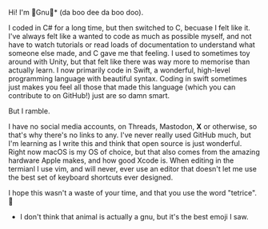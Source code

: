 Hi! I'm 🦬Gnu🦬* (da boo dee da boo doo).

I coded in C# for a long time, but then switched to C, becuase I felt like it. I've always felt like a wanted to code as much as possible myself, and not have to watch tutorials or read loads of documentation to understand what someone else made, and C gave me that feeling. I used to sometimes toy around with Unity, but that felt like there was way more to memorise than actually learn.
I now primarily code in Swift, a wonderful, high-level programming language with beautiful syntax. Coding in swift sometimes just makes you feel all those that made this language (which you can contribute to on GitHub!) just are so damn smart.

But I ramble.

I have no social media accounts, on Threads, Mastodon, **X** or otherwise, so that's why there's no links to any.
I've never really used GitHub much, but I'm learning as I write this and think that open source is just wonderful.
Right now macOS is my OS of choice, but that also comes from the amazing hardware Apple makes, and how good Xcode is. When editing in the termianl I use vim, and will never, ever use an editor that doesn't let me use the best set of keyboard shortcuts ever designed.

I hope this wasn't a waste of your time, and that you use the word "tetrice". 👋

* I don't think that animal is actually a gnu, but it's the best emoji I saw.
